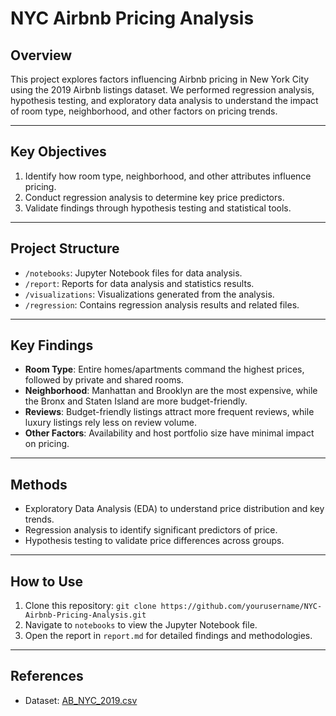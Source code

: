 # NYC Airbnb Pricing Analysis

## Overview
This project explores factors influencing Airbnb pricing in New York City using the 2019 Airbnb listings dataset. We performed regression analysis, hypothesis testing, and exploratory data analysis to understand the impact of room type, neighborhood, and other factors on pricing trends.

---

## Key Objectives
1. Identify how room type, neighborhood, and other attributes influence pricing.
2. Conduct regression analysis to determine key price predictors.
3. Validate findings through hypothesis testing and statistical tools.

---

## Project Structure
- `/notebooks`: Jupyter Notebook files for data analysis.
- `/report`: Reports for data analysis and statistics results.
- `/visualizations`: Visualizations generated from the analysis.
- `/regression`: Contains regression analysis results and related files.

---

## Key Findings
- **Room Type**: Entire homes/apartments command the highest prices, followed by private and shared rooms.
- **Neighborhood**: Manhattan and Brooklyn are the most expensive, while the Bronx and Staten Island are more budget-friendly.
- **Reviews**: Budget-friendly listings attract more frequent reviews, while luxury listings rely less on review volume.
- **Other Factors**: Availability and host portfolio size have minimal impact on pricing.

---

## Methods
- Exploratory Data Analysis (EDA) to understand price distribution and key trends.
- Regression analysis to identify significant predictors of price.
- Hypothesis testing to validate price differences across groups.

---

## How to Use
1. Clone this repository: `git clone https://github.com/yourusername/NYC-Airbnb-Pricing-Analysis.git`
2. Navigate to `notebooks` to view the Jupyter Notebook file.
3. Open the report in `report.md` for detailed findings and methodologies.

---

## References
- Dataset: [AB_NYC_2019.csv](https://www.kaggle.com/datasets/dgomonov/new-york-city-airbnb-open-data)
